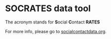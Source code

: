 # SOCRATES data tool

The acronym stands for **S**ocial **C**ontact  **RATES**
 
 For more info, please go to  [socialcontactdata.org](http://www.socialcontactdata.org).
